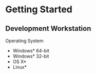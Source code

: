 Getting Started
==

## Development Workstation

Operating System

- Windows* 64-bit
- Windows* 32-bit
- OS X*
- Linux*




